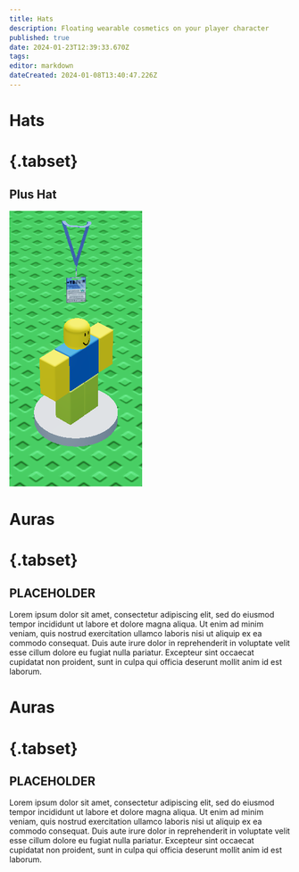 ```yaml
---
title: Hats
description: Floating wearable cosmetics on your player character
published: true
date: 2024-01-23T12:39:33.670Z
tags: 
editor: markdown
dateCreated: 2024-01-08T13:40:47.226Z
---
```


# Hats
# {.tabset}
## Plus Hat
![plus.png](/hats/plus.png)

# Auras
# {.tabset}
## PLACEHOLDER
Lorem ipsum dolor sit amet, consectetur adipiscing elit, sed do eiusmod tempor incididunt ut labore et dolore magna aliqua. Ut enim ad minim veniam, quis nostrud exercitation ullamco laboris nisi ut aliquip ex ea commodo consequat. Duis aute irure dolor in reprehenderit in voluptate velit esse cillum dolore eu fugiat nulla pariatur. Excepteur sint occaecat cupidatat non proident, sunt in culpa qui officia deserunt mollit anim id est laborum.

# Auras
# {.tabset}
## PLACEHOLDER
Lorem ipsum dolor sit amet, consectetur adipiscing elit, sed do eiusmod tempor incididunt ut labore et dolore magna aliqua. Ut enim ad minim veniam, quis nostrud exercitation ullamco laboris nisi ut aliquip ex ea commodo consequat. Duis aute irure dolor in reprehenderit in voluptate velit esse cillum dolore eu fugiat nulla pariatur. Excepteur sint occaecat cupidatat non proident, sunt in culpa qui officia deserunt mollit anim id est laborum.
